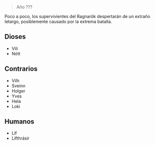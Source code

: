 > Año ???

Poco a poco, los supervivientes del Ragnarök despertarán de un extraño letargo, posiblemente causado por la extrema batalla.

## Dioses

- Vili
- Nótt

## Contrarios

- Vilh
- Sveinn
- Holger
- Yves
- Hela
- Loki

## Humanos

- Líf
- Lifthrásir
